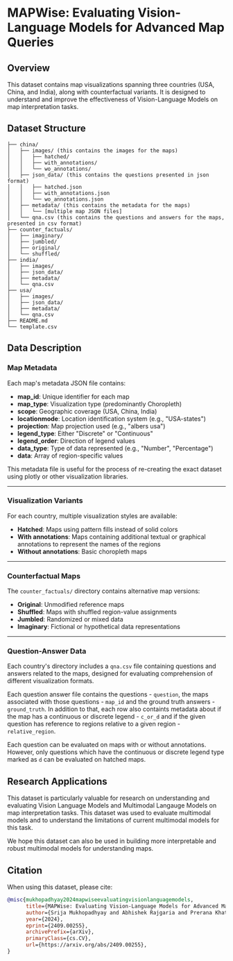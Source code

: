 # MAPWise: Evaluating Vision-Language Models for Advanced Map Queries

## Overview
This dataset contains map visualizations spanning three countries (USA, China, and India), along with counterfactual variants. It is designed to understand and improve the effectiveness of Vision-Language Models on map interpretation tasks.

## Dataset Structure
```
├── china/
│   ├── images/ (this contains the images for the maps)
│   │   ├── hatched/ 
│   │   ├── with_annotations/
│   │   └── wo_annotations/
│   ├── json_data/ (this contains the questions presented in json format)
│   │   ├── hatched.json
│   │   ├── with_annotations.json
│   │   └── wo_annotations.json
│   ├── metadata/ (this contains the metadata for the maps)
│   │   └── [multiple map JSON files]
│   └── qna.csv (this contains the questions and answers for the maps, presented in csv format)
├── counter_factuals/
│   ├── imaginary/
│   ├── jumbled/
│   ├── original/
│   └── shuffled/
├── india/
│   ├── images/
│   ├── json_data/
│   ├── metadata/
│   └── qna.csv
├── usa/
│   ├── images/
│   ├── json_data/
│   ├── metadata/
│   └── qna.csv
├── README.md
└── template.csv
```

## Data Description

### Map Metadata
Each map's metadata JSON file contains:
- **map_id**: Unique identifier for each map
- **map_type**: Visualization type (predominantly Choropleth)
- **scope**: Geographic coverage (USA, China, India)
- **locationmode**: Location identification system (e.g., "USA-states")
- **projection**: Map projection used (e.g., "albers usa")
- **legend_type**: Either "Discrete" or "Continuous"
- **legend_order**: Direction of legend values
- **data_type**: Type of data represented (e.g., "Number", "Percentage")
- **data**: Array of region-specific values

This metadata file is useful for the process of re-creating the exact dataset using plotly or other visualization libraries.

---

### Visualization Variants
For each country, multiple visualization styles are available:
- **Hatched**: Maps using pattern fills instead of solid colors
- **With annotations**: Maps containing additional textual or graphical annotations to represent the names of the regions 
- **Without annotations**: Basic choropleth maps

---

### Counterfactual Maps
The `counter_factuals/` directory contains alternative map versions:
- **Original**: Unmodified reference maps
- **Shuffled**: Maps with shuffled region-value assignments
- **Jumbled**: Randomized or mixed data
- **Imaginary**: Fictional or hypothetical data representations

---

### Question-Answer Data
Each country's directory includes a `qna.csv` file containing questions and answers related to the maps, designed for evaluating comprehension of different visualization formats.

Each question answer file contains the questions - `question`, the maps associated with those questions - `map_id` and the ground truth answers - `ground_truth`. In addition to that, each row also containts metadata about if the map has a continuous or discrete legend - `c_or_d` and if the given question has reference to regions relative to a given region - `relative_region`.

Each question can be evaluated on maps with or without annotations. However, only questions which have the continuous or discrete legend type marked as `d` can be evaluated on hatched maps.

## Research Applications

This dataset is particularly valuable for research on understanding and evaluating Vision Language Models and Multimodal Langauge Models on map interpretation tasks. This dataset was used to evaluate multimodal models and to understand the limitations of current multimodal models for this task.

We hope this dataset can also be used in building more interpretable and robust multimodal models for understanding maps.

## Citation

When using this dataset, please cite:
```bibtex
@misc{mukhopadhyay2024mapwiseevaluatingvisionlanguagemodels,
      title={MAPWise: Evaluating Vision-Language Models for Advanced Map Queries}, 
      author={Srija Mukhopadhyay and Abhishek Rajgaria and Prerana Khatiwada and Vivek Gupta and Dan Roth},
      year={2024},
      eprint={2409.00255},
      archivePrefix={arXiv},
      primaryClass={cs.CV},
      url={https://arxiv.org/abs/2409.00255}, 
}
```